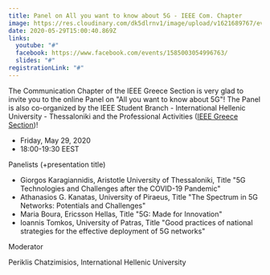 ```yaml
---
title: Panel on All you want to know about 5G - IEEE Com. Chapter
image: https://res.cloudinary.com/dk5dlrnv1/image/upload/v1621689767/events/100660115_3444482558915187_6153517885428858880_n.jpg_xwg0jf.jpg
date: 2020-05-29T15:00:40.869Z
links:
  youtube: "#"
  facebook: https://www.facebook.com/events/1585003054996763/
  slides: "#"
registrationLink: "#"
---
```

The Communication Chapter of the IEEE Greece Section is very glad to invite you to the online Panel on "All you want to know about 5G"! The Panel is also co-organized by the IEEE Student Branch - International Hellenic University - Thessaloniki and the Professional Activities ([IEEE Greece Section](https://www.facebook.com/IEEEGreece/?__cft__[0]=AZVWAQc-tSxYt6NKbkH6NYTK4anejcc-WNG26ppoTh7QUOJd3gWdSajYCA1_lFef-BDJns3zqBvUYF_R4y754jVQsQFZNllVJJ_u1-z6U5HPa5MbdcpEdZSMLlwaReMUiwo&__tn__=q))!

- Friday, May 29, 2020
- 18:00-19:30 EEST

Panelists (+presentation title)

- Giorgos Karagiannidis, Aristotle University of Thessaloniki, Title "5G Technologies and Challenges after the COVID-19 Pandemic"
- Athanasios G. Kanatas, University of Piraeus, Title "The Spectrum in 5G Networks: Potentials and Challenges"
- Maria Boura, Ericsson Hellas, Title "5G: Made for Innovation"
- Ioannis Tomkos, University of Patras, Title "Good practices of national strategies for the effective deployment of 5G networks"

Moderator

Periklis Chatzimisios, International Hellenic University
